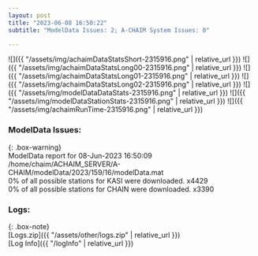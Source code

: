 ```yaml
---
layout: post
title: "2023-06-08 16:50:22"
subtitle: "ModelData Issues: 2; A-CHAIM System Issues: 0"

---
```


![]({{ "/assets/img/achaimDataStatsShort-2315916.png" | relative_url }})
![]({{ "/assets/img/achaimDataStatsLong00-2315916.png" | relative_url }})
![]({{ "/assets/img/achaimDataStatsLong01-2315916.png" | relative_url }})
![]({{ "/assets/img/achaimDataStatsLong02-2315916.png" | relative_url }})
![]({{ "/assets/img/modelDataDataStats-2315916.png" | relative_url }})
![]({{ "/assets/img/modelDataStationStats-2315916.png" | relative_url }})
![]({{ "/assets/img/achaimRunTime-2315916.png" | relative_url }})


### ModelData Issues:  
  
{: .box-warning}  
 ModelData report for 08-Jun-2023 16:50:09   
 /home/chaim/ACHAIM_SERVER/A-CHAIM/modelData/2023/159/16/modelData.mat   
 0% of all possible stations for KASI were downloaded. x4429   
 0% of all possible stations for CHAIN were downloaded. x3390   
  


### Logs:  
  
{: .box-note}  
[Logs.zip]({{ "/assets/other/logs.zip" | relative_url }})  
[Log Info]({{ "/logInfo" | relative_url }})  
